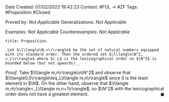 <br />
<br />

Date Created: 07/02/2022 19:42:23
Context: #FOL $\to$ #ZF
Tags: #Proposition #Closed 

Proved by: _Not Applicable_
Generalizations: _Not Applicable_

Examples: _Not Applicable_
Counterexamples: _Not Applicable_

``` ad-Proposition
title: Proposition.

_Let $\l\langle\N,<\r\rangle$ be the set of natural numbers equipped with its standard order. Then the ordered set $\l\langle\N^2,<_L\r\rangle$ where $<_L$ is the lexicographical order on $\N^2$ is bounded below (but not upwards)._

```

_Proof_. Take $\l\langle m,n\r\rangle\in\N^2$ and observe that $\l\langle0,0\r\rangle\leq_L\l\langle m,n\r\rangle$ since $0$ is the least element in $\N$. On the other hand, observe that $\l\langle m,n\r\rangle<_L\l\langle m,n+1\r\rangle$, so $\N^2$ with the lexicographical order does not have a greatest element.<span style="float:right;">$\blacksquare$</span>
